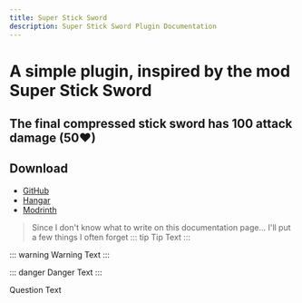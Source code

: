 ```yaml
---
title: Super Stick Sword
description: Super Stick Sword Plugin Documentation
---
```


# A simple plugin, inspired by the mod Super Stick Sword
## The final compressed stick sword has 100 attack damage (50♥)

## Download
 - [GitHub](https://github.com/Little100/Super_Stick_Sword/releases)
 - [Hangar](https://hangar.papermc.io/Little100/Supe_Stick_Sword)
 - [Modrinth](https://modrinth.com/plugin/super-stick-sword)

> Since I don't know what to write on this documentation page... I'll put a few things I often forget
::: tip
Tip Text
:::

::: warning
Warning Text
:::

::: danger
Danger Text
:::
<QuestionBlock title="Question">

Question Text

</QuestionBlock>